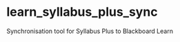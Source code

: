 learn_syllabus_plus_sync
========================

Synchronisation tool for Syllabus Plus to Blackboard Learn
